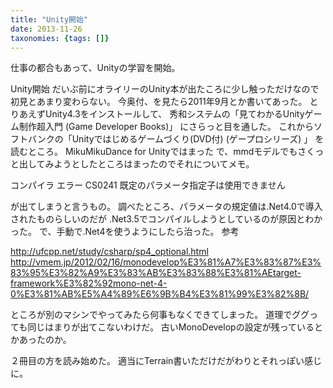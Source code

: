 ```yaml
---
title: "Unity開始"
date: 2013-11-26
taxonomies: {tags: []}
---
```


仕事の都合もあって、Unityの学習を開始。

Unity開始
だいぶ前にオライリーのUnity本が出たころに少し触っただけなので初見とあまり変わらない。
今奥付、を見たら2011年9月とか書いてあった。
とりあえずUnity4.3をインストールして、
秀和システムの「見てわかるUnityゲーム制作超入門 (Game Developer Books)」
にさらっと目を通した。
これからソフトバンクの「Unityではじめるゲームづくり(DVD付)
(ゲープロシリーズ) 」 を読むところ。
MikuMikuDance for Unityではまった
で、mmdモデルでもさくっと出してみようとしたところはまったのでそれについてメモ。

コンパイラ エラー CS0241 既定のパラメータ指定子は使用できません

が出てしまうと言うもの。
調べたところ、パラメータの規定値は.Net4.0で導入されたものらしいのだが
.Net3.5でコンパイルしようとしているのが原因とわかった。
で、手動で.Net4を使うようにしたら治った。
参考

http://ufcpp.net/study/csharp/sp4_optional.html
http://vmem.jp/2012/02/16/monodevelop%E3%81%A7%E3%83%87%E3%83%95%E3%82%A9%E3%83%AB%E3%83%88%E3%81%AEtarget-framework%E3%82%92mono-net-4-0%E3%81%AB%E5%A4%89%E6%9B%B4%E3%81%99%E3%82%8B/

ところが別のマシンでやってみたら何事もなくできてしまった。
道理でググっても同じはまりが出てこないわけだ。
古いMonoDevelopの設定が残っているとかあったのか。

２冊目の方を読み始めた。
適当にTerrain書いただけだがわりとそれっぽい感じに。
